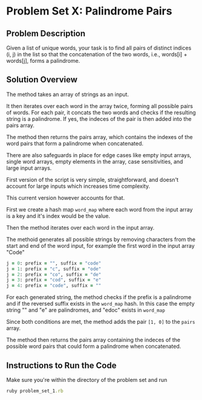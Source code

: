 # Problem Set X: Palindrome Pairs

## Problem Description
Given a list of unique words, your task is to find all pairs of distinct indices (i, j) in the list so that
the concatenation of the two words, i.e., words[i] + words[j], forms a palindrome.

## Solution Overview
The method takes an array of strings as an input.

It then iterates over each word in the array twice, forming all possible pairs of words. For each pair, it concats the two words and checks if the resulting string is a palindrome. If yes, the indeces of the pair is then added into the pairs array.

The method then returns the pairs array, which contains the indexes of the word pairs that form a palindrome when concatenated.

There are also safeguards in place for edge cases like empty input arrays, single word arrays, empty elements in the array, case sensitivities, and large input arrays.

First version of the script is very simple, straightforward, and doesn't account for large inputs which increases time complexity.

This current version however accounts for that.


First we create a hash map `word_map` where each word from the input array is a key and it's index would be the value.

Then the method iterates over each word in the input array.

The methoid generates all possible strings by removing characters from the start and end of the word input, for example the first word in the input array "Code"


```ruby
j = 0: prefix = "", suffix = "code"
j = 1: prefix = "c", suffix = "ode"
j = 2: prefix = "co", suffix = "de"
j = 3: prefix = "cod", suffix = "e"
j = 4: prefix = "code", suffix = ""
```

For each generated string, the method checks if the prefix is a palindrome and if the reversed suffix exists in the `word_map` hash. In this case the empty string "" and "e" are palindromes, and "edoc" exists in `word_map`

Since both conditions are met, the method adds the pair `[1, 0]` to the `pairs` array.

The method then returns the pairs array containing the indeces of the possible word pairs that could form a palindrome when concatenated.



## Instructions to Run the Code
Make sure you're within the directory of the problem set and run
```ruby
ruby problem_set_1.rb
```